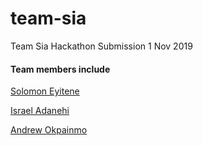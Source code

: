 # team-sia
Team Sia Hackathon Submission 1 Nov 2019

#### Team members include

[Solomon Eyitene](https://instagram.com/solinkz)

[Israel Adanehi](https://instagram.com/asheradanehi)

[Andrew Okpainmo](https://twitter.com/mawiyo_andrews)
